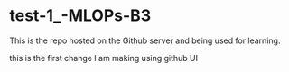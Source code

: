 # test-1_-MLOPs-B3
This is the repo hosted on the Github server and being used for learning.

this is the first change I am making using github UI

